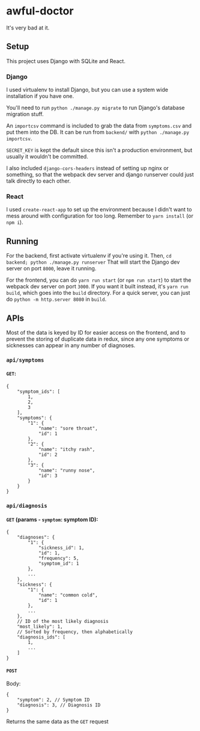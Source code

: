 # awful-doctor

It's very bad at it.

## Setup

This project uses Django with SQLite and React.

### Django

I used virtualenv to install Django, but you can use a system wide installation if you have one.

You'll need to run `python ./manage.py migrate` to run Django's database migration stuff.

An `importcsv` command is included to grab the data from `symptoms.csv` and put them into the DB. It can be run from `backend/` with `python ./manage.py importcsv`.

`SECRET_KEY` is kept the default since this isn't a production environment, but usually it wouldn't be committed.

I also included `django-cors-headers` instead of setting up nginx or something, so that the webpack dev server and django runserver could just talk directly to each other.


### React

I used `create-react-app` to set up the environment because I didn't want to mess around with configuration for too long. Remember to `yarn install` (or `npm i`).

## Running

For the backend, first activate virtualenv if you're using it.
Then, `cd backend; python ./manage.py runserver`
That will start the Django dev server on port `8000`, leave it running.

For the frontend, you can do `yarn run start` (or `npm run start`) to start the webpack dev server on port `3000`. If you want it built instead, it's `yarn run build`, which goes into the `build` directory. For a quick server, you can just do `python -m http.server 8080` in `build`.


## APIs

Most of the data is keyed by ID for easier access on the frontend, and to prevent the storing of duplicate data in redux, since any one symptoms or sicknesses can appear in any number of diagnoses.

### `api/symptoms`

#### `GET`:

```
{
    "symptom_ids": [
        1,
        2,
        3
    ],
    "symptoms": {
        "1": {
            "name": "sore throat",
            "id": 1
        },
        "2": {
            "name": "itchy rash",
            "id": 2
        },
        "3": {
            "name": "runny nose",
            "id": 3
        }
    }
}
```

### `api/diagnosis`

#### `GET` (params - `symptom`: symptom ID):

```
{
    "diagnoses": {
        "1": {
            "sickness_id": 1,
            "id": 1,
            "frequency": 5,
            "symptom_id": 1
        },
        ...
    },
    "sickness": {
        "1": {
            "name": "common cold",
            "id": 1
        },
        ...
    },
    // ID of the most likely diagnosis
    "most_likely": 1,
    // Sorted by frequency, then alphabetically
    "diagnosis_ids": [
        1,
        ...
    ]
}
```

#### `POST`

Body:
```
{
    "symptom": 2, // Symptom ID
    "diagnosis": 3, // Diagnosis ID
}
```
Returns the same data as the `GET` request

